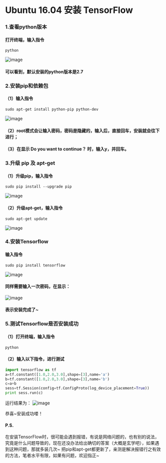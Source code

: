 # Ubuntu 16.04 安装 TensorFlow
### 1.查看python版本
#### 打开终端，输入指令
```
python
```
 ![image](https://github.com/lucia-ly/test2/blob/master/pic1/1.PNG)

#### 可以看到，默认安装的python版本是2.7

### 2.安装pip和依赖包

#### （1）输入指令

```
sudo apt-get install python-pip python-dev 
```
 ![image](https://github.com/lucia-ly/test2/blob/master/pic1/2.PNG)
#### （2）root模式会让输入密码，密码是隐藏的，输入后，直接回车，安装就会往下进行；
#### （3）在显示 Do you want to continue？ 时，输入y，并回车。
### 3.升级 pip 及 apt-get
#### （1）升级pip，输入指令
```
sudo pip install --upgrade pip
```
 ![image](https://github.com/lucia-ly/test2/blob/master/pic1/3.PNG)
#### （2）升级apt-get，输入指令
```
sudo apt-get update
```
 ![image](https://github.com/lucia-ly/test2/blob/master/pic1/4.PNG)
 
### 4.安装Tensorflow
#### 输入指令 
```
sudo pip install tensorflow
```
 ![image](https://github.com/lucia-ly/test2/blob/master/pic1/5.PNG)
#### 同样需要输入一次密码，在显示：
 ![image](https://github.com/lucia-ly/test2/blob/master/pic1/6.PNG)
#### 表示安装完成了~

### 5.测试Tensorflow是否安装成功
#### （1）打开终端，输入指令
```
python
```
#### （2）输入以下指令，进行测试
```python
import tensorflow as tf
a=tf.constant([1.0,2.0,3.0],shape=[3],name='a')
b=tf.constant([1.0,2.0,3.0],shape=[3],name='b')
c=a+b
sess=tf.Session(config=tf.ConfigProto(log_device_placement=True))
print sess.run(c)
```
运行结果为：
 ![image](https://github.com/lucia-ly/test2/blob/master/pic1/7.PNG)

恭喜~安装成功喽！

#### P.S.
在安装TensorFlow时，很可能会遇到报错，有说是网络问题的，也有别的说法，究竟是什么问题导致的，现在还没办法给出确切的答案（大概是玄学吧），如果遇到这种问题，那就多装几次~
把pip和apt-get都更新了，亲测是解决报错行之有效的方法，笔者水平有限，如果有问题，欢迎指正~

